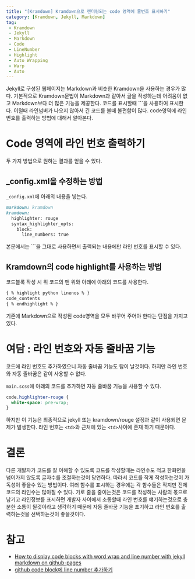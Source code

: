 ```yaml
---
title: "[Kramdown] Kramdown으로 랜더링되는 code 영역에 줄번호 표시하기"
category: [Kramdown, Jekyll, Markdown]
tag:
 - Kramdown
 - Jekyll
 - Markdown
 - Code
 - LineNumber
 - Highlight
 - Auto Wrapping
 - Warp
 - Auto
---
```


Jekyll로 구성된 웹페이지는 Markdown과 비슷한 Kramdown을 사용하는 경우가 많다. 기본적으로 Kramdown문법이 Markdown과 같아서 글을 작성하는데 어려움이 없고 Markdown보다 더 많은 기능을 제공한다. 코드를 표시할때 \`\`\`을 사용하여 표시한다. 이럴때 라인넘버가 나오지 않아서 긴 코드를 볼때 불편함이 많다. code영역에 라인 번호를 출력하는 방법에 대해서 알아본다.

# Code 영역에 라인 번호 출력하기

두 가지 방법으로 원하는 결과를 얻을 수 있다.

## _config.xml을 수정하는 방법

`_config.xml`에 아래의 내용을 넣는다.

```markdown
markdown: kramdown
kramdown:
  highlighter: rouge
  syntax_highlighter_opts:
    block:
      line_numbers: true
```

본문에서는 \`\`\`을 그대로 사용하면서 출력되는 내용에만 라인 번호를 표시할 수 있다.

## Kramdown의 code highlight를 사용하는 방법

코드블록 작성 시 위 코드의 맨 위와 아래에 아래의 코드를 사용한다.

```markdown
{ % highlight python linenos % }
code_contents
{ % endhighlight % }
```

기존에 Markdown으로 작성된 code영역을 모두 바꾸어 주어야 한다는 단점을 가지고 있다.

# 여담 : 라인 번호와 자동 줄바꿈 기능

코드에 라인 번호도 추가하였으니 자동 줄바꿈 기능도 탐이 날것이다. 하지만 라인 번호와 자동 줄바꿈은 같이 사용할 수 없다. 

`main.scss`에 아래의 코드를 추가하면 자동 줄바꿈 기능을 사용할 수 있다. 

```css
code.highlighter-rouge {
  white-space: pre-wrap;
}
```

하지만 이 기능은 최종적으로 jekyll 또는 kramdown/rouge 설정과 같이 사용되면 문제가 발생한다. 라인 번호는 `<td>`와 근처에 있는 `<td>`사이에 존재 하기 때문이다.

# 결론

다른 개발자가 코드를 잘 이해할 수 있도록 코드를 작성할때는 라인수도 적고 한화면을 넘어가지 않도록 글자수를 조절하는것이 당연하다. 따라서 코드를 작게 작성하는것이 가독성이 좋을수 있는 방법이다. 여러 함수를 표시하는 경우에는 각 함수들은 작지만 전체 코드의 라인수는 많아질 수 있다. 가로 줄을 줄이는것은 코드를 작성하는 사람의 몫으로 남기고 라인정보를 표시하면 개발자 사이에서 소통할때 라인 번호를 얘기하는것으로 충분한 소통이 될것이라고 생각하기 때문에 자동 줄바꿈 기능을 포기하고 라인 번호를 출력하는것을 선택하는것이 좋을것이다.

# 참고

* [How to display code blocks with word wrap and line number with jekyll markdown on github-pages](https://www.titanwolf.org/Network/q/173e9319-f67d-42be-ba86-5db4cc399ca3/y)
* [github code block에 line number 추가하기 ](https://helloyjam.github.io/github/markdown-code-linenumber/)
